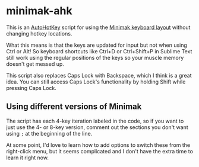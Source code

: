 # minimak-ahk

This is an [AutoHotKey](https://www.autohotkey.com/) script for using the [Minimak keyboard layout](http://www.minimak.org/) without changing hotkey locations.

What this means is that the keys are updated for input but not when using Ctrl or Alt! So keyboard shortcuts like Ctrl+D or Ctrl+Shift+P in Sublime Text still work using the regular positions of the keys so your muscle memory doesn't get messed up.

This script also replaces Caps Lock with Backspace, which I think is a great idea. You can still access Caps Lock's functionality by holding Shift while pressing Caps Lock.

## Using different versions of Minimak

The script has each 4-key iteration labeled in the code, so if you want to just use the 4- or 8-key version, comment out the sections you don't want using `;` at the beginning of the line.

At some point, I'd love to learn how to add options to switch these from the right-click menu, but it seems complicated and I don't have the extra time to learn it right now.
